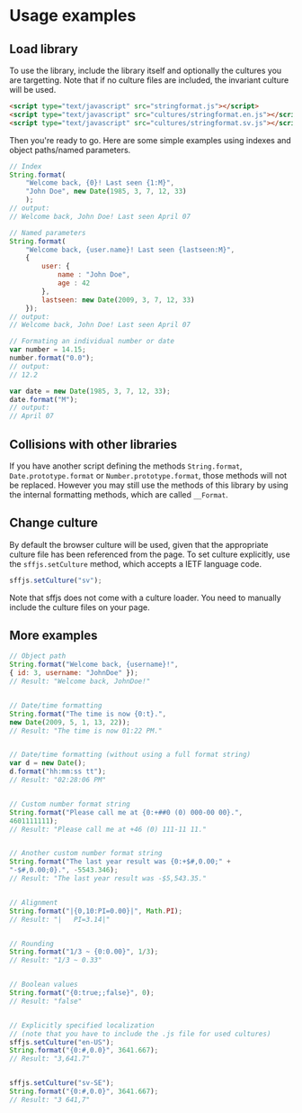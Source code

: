 # Usage examples

## Load library

To use the library, include the library itself and optionally the cultures you 
are targetting. Note that if no culture files are included, the invariant 
culture will be used.

```html
<script type="text/javascript" src="stringformat.js"></script>
<script type="text/javascript" src="cultures/stringformat.en.js"></script>
<script type="text/javascript" src="cultures/stringformat.sv.js"></script>
```

Then you're ready to go. Here are some simple examples using indexes and object
paths/named parameters.

```js
// Index
String.format(
    "Welcome back, {0}! Last seen {1:M}", 
    "John Doe", new Date(1985, 3, 7, 12, 33)
    );
// output: 
// Welcome back, John Doe! Last seen April 07

// Named parameters
String.format(
    "Welcome back, {user.name}! Last seen {lastseen:M}", 
    { 
        user: {
            name : "John Doe", 
            age : 42
        },
        lastseen: new Date(2009, 3, 7, 12, 33) 
    });
// output: 
// Welcome back, John Doe! Last seen April 07

// Formating an individual number or date
var number = 14.15;
number.format("0.0");
// output:
// 12.2

var date = new Date(1985, 3, 7, 12, 33);
date.format("M");
// output:
// April 07
```

## Collisions with other libraries

If you have another script defining the methods `String.format`, 
`Date.prototype.format` or `Number.prototype.format`, those methods will not be 
replaced. However you may still use the methods of this library by using the 
internal formatting methods, which are called `__Format`.

## Change culture

By default the browser culture will be used, given that the appropriate culture 
file has been referenced from the page. To set culture explicitly, use the 
`sffjs.setCulture` method, which accepts a IETF language code.

```JavaScript
sffjs.setCulture("sv");
```

Note that sffjs does not come with a culture loader. You need to manually include
the culture files on your page.

## More examples

```js
// Object path
String.format("Welcome back, {username}!", 
{ id: 3, username: "JohnDoe" });
// Result: "Welcome back, JohnDoe!"


// Date/time formatting
String.format("The time is now {0:t}.", 
new Date(2009, 5, 1, 13, 22));
// Result: "The time is now 01:22 PM."


// Date/time formatting (without using a full format string)
var d = new Date();
d.format("hh:mm:ss tt");
// Result: "02:28:06 PM"


// Custom number format string
String.format("Please call me at {0:+##0 (0) 000-00 00}.", 
4601111111);
// Result: "Please call me at +46 (0) 111-11 11."


// Another custom number format string
String.format("The last year result was {0:+$#,0.00;" + 
"-$#,0.00;0}.", -5543.346);
// Result: "The last year result was -$5,543.35."


// Alignment
String.format("|{0,10:PI=0.00}|", Math.PI);
// Result: "|   PI=3.14|"


// Rounding
String.format("1/3 ~ {0:0.00}", 1/3);
// Result: "1/3 ~ 0.33"


// Boolean values
String.format("{0:true;;false}", 0);
// Result: "false"


// Explicitly specified localization
// (note that you have to include the .js file for used cultures)
sffjs.setCulture("en-US");
String.format("{0:#,0.0}", 3641.667);
// Result: "3,641.7"


sffjs.setCulture("sv-SE");
String.format("{0:#,0.0}", 3641.667);
// Result: "3 641,7"
```

